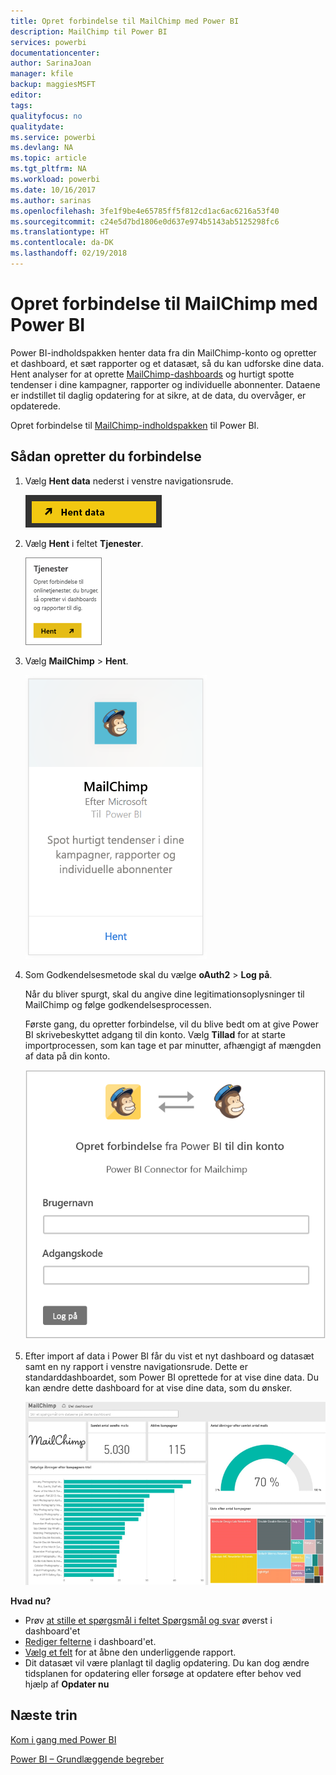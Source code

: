 ```yaml
---
title: Opret forbindelse til MailChimp med Power BI
description: MailChimp til Power BI
services: powerbi
documentationcenter: 
author: SarinaJoan
manager: kfile
backup: maggiesMSFT
editor: 
tags: 
qualityfocus: no
qualitydate: 
ms.service: powerbi
ms.devlang: NA
ms.topic: article
ms.tgt_pltfrm: NA
ms.workload: powerbi
ms.date: 10/16/2017
ms.author: sarinas
ms.openlocfilehash: 3fe1f9be4e65785ff5f812cd1ac6ac6216a53f40
ms.sourcegitcommit: c24e5d7bd1806e0d637e974b5143ab5125298fc6
ms.translationtype: HT
ms.contentlocale: da-DK
ms.lasthandoff: 02/19/2018
---
```

# <a name="connect-to-mailchimp-with-power-bi"></a>Opret forbindelse til MailChimp med Power BI
Power BI-indholdspakken henter data fra din MailChimp-konto og opretter et dashboard, et sæt rapporter og et datasæt, så du kan udforske dine data. Hent analyser for at oprette [MailChimp-dashboards](https://powerbi.microsoft.com/integrations/mailchimp) og hurtigt spotte tendenser i dine kampagner, rapporter og individuelle abonnenter. Dataene er indstillet til daglig opdatering for at sikre, at de data, du overvåger, er opdaterede.

Opret forbindelse til [MailChimp-indholdspakken](https://app.powerbi.com/getdata/services/mailchimp) til Power BI.

## <a name="how-to-connect"></a>Sådan opretter du forbindelse
1. Vælg **Hent data** nederst i venstre navigationsrude.
   
    ![](media/service-connect-to-mailchimp/pbi_getdata.png)
2. Vælg **Hent** i feltet **Tjenester**.
   
   ![](media/service-connect-to-mailchimp/pbi_getservices.png)
3. Vælg **MailChimp** \> **Hent**.
   
   ![](media/service-connect-to-mailchimp/mailchimp.png)
4. Som Godkendelsesmetode skal du vælge **oAuth2** \> **Log på**.
   
    Når du bliver spurgt, skal du angive dine legitimationsoplysninger til MailChimp og følge godkendelsesprocessen.
   
    Første gang, du opretter forbindelse, vil du blive bedt om at give Power BI skrivebeskyttet adgang til din konto. Vælg **Tillad** for at starte importprocessen, som kan tage et par minutter, afhængigt af mængden af data på din konto.
   
    ![](media/service-connect-to-mailchimp/allow.png)
5. Efter import af data i Power BI får du vist et nyt dashboard og datasæt samt en ny rapport i venstre navigationsrude. Dette er standarddashboardet, som Power BI oprettede for at vise dine data. Du kan ændre dette dashboard for at vise dine data, som du ønsker.
   
   ![](media/service-connect-to-mailchimp/pbi_mailchimpnewdash.png)

**Hvad nu?**

* Prøv [at stille et spørgsmål i feltet Spørgsmål og svar](power-bi-q-and-a.md) øverst i dashboard'et
* [Rediger felterne](service-dashboard-edit-tile.md) i dashboard'et.
* [Vælg et felt](service-dashboard-tiles.md) for at åbne den underliggende rapport.
* Dit datasæt vil være planlagt til daglig opdatering. Du kan dog ændre tidsplanen for opdatering eller forsøge at opdatere efter behov ved hjælp af **Opdater nu**

## <a name="next-steps"></a>Næste trin
[Kom i gang med Power BI](service-get-started.md)

[Power BI – Grundlæggende begreber](service-basic-concepts.md)

